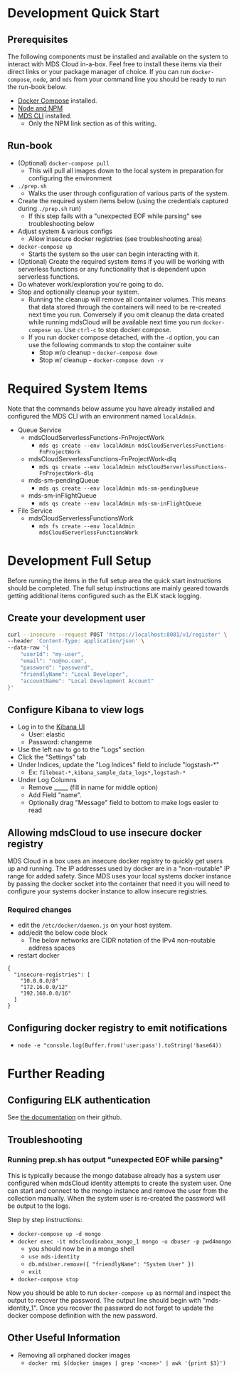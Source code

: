 # Development Quick Start

## Prerequisites

The following components must be installed and available on the system to
interact with MDS Cloud in-a-box. Feel free to install these items via their
direct links or your package manager of choice. If you can run `docker-compose`,
`node`, and `mds` from your command line you should be ready to run the run-book
below.

* [Docker Compose](https://docs.docker.com/compose/) installed.
* [Node and NPM](https://nodejs.org)
* [MDS CLI](https://github.com/MadDonkeySoftware/mdsCloudCli) installed.
  * Only the NPM link section as of this writing.

## Run-book
* (Optional) `docker-compose pull`
  * This will pull all images down to the local system in preparation for
    configuring the environment
* `./prep.sh`
  * Walks the user through configuration of various parts of the system.
* Create the required system items below (using the credentials captured during
  `./prep.sh` run)
  * If this step fails with a "unexpected EOF while parsing" see troubleshooting
    below
* Adjust system & various configs
  * Allow insecure docker registries (see troubleshooting area)
* `docker-compose up`
  * Starts the system so the user can begin interacting with it.
* (Optional) Create the required system items if you will be working with
  serverless functions or any functionality that is dependent upon serverless
  functions.
* Do whatever work/exploration you're going to do.
* Stop and optionally cleanup your system.
  * Running the cleanup will remove all container volumes. This means that data
    stored through the containers will need to be re-created next time you run.
    Conversely if you omit cleanup the data created while running mdsCloud will
    be available next time you run `docker-compose up`. Use `ctrl-c` to stop
    docker compose.
  * If you run docker compose detached, with the `-d` option, you can use the
    following commands to stop the container suite
    * Stop w/o cleanup - `docker-compose down`
    * Stop w/ cleanup - `docker-compose down -v`

# Required System Items

Note that the commands below assume you have already installed and configured
the MDS CLI with an environment named `localAdmin`.

* Queue Service
  * mdsCloudServerlessFunctions-FnProjectWork
    * `mds qs create --env localAdmin mdsCloudServerlessFunctions-FnProjectWork`
  * mdsCloudServerlessFunctions-FnProjectWork-dlq
    * `mds qs create --env localAdmin mdsCloudServerlessFunctions-FnProjectWork-dlq`
  * mds-sm-pendingQueue
    * `mds qs create --env localAdmin mds-sm-pendingQueue`
  * mds-sm-inFlightQueue
    * `mds qs create --env localAdmin mds-sm-inFlightQueue`
* File Service
  * mdsCloudServerlessFunctionsWork
    * `mds fs create --env localAdmin mdsCloudServerlessFunctionsWork`

# Development Full Setup

Before running the items in the full setup area the quick start instructions
should be completed. The full setup instructions are mainly geared towards
getting additional items configured such as the ELK stack logging.

## Create your development user

```sh
curl --insecure --request POST 'https://localhost:8081/v1/register' \
--header 'Content-Type: application/json' \
--data-raw '{
    "userId": "my-user",
    "email": "no@no.com",
    "password": "password",
    "friendlyName": "Local Developer",
    "accountName": "Local Development Account"
}'
```

## Configure Kibana to view logs

* Log in to the [Kibana UI](http://localhost:5601)
  * User: elastic
  * Password: changeme
* Use the left nav to go to the "Logs" section
* Click the "Settings" tab
* Under Indices, update the "Log Indices" field to include "logstash-*"
  * Ex: `filebeat-*,kibana_sample_data_logs*,logstash-*`
* Under Log Columns
  * Remove _____ (fill in name for middle option)
  * Add Field "name". 
  * Optionally drag "Message" field to bottom to make logs easier to read

## Allowing mdsCloud to use insecure docker registry

MDS Cloud in a box uses an insecure docker registry to quickly get users up and
running. The IP addresses used by docker are in a "non-routable" IP range for
added safety. Since MDS uses your local systems docker instance by passing the
docker socket into the container that need it you will need to configure your
systems docker instance to allow insecure registries.

### Required changes

* edit the `/etc/docker/daemon.js` on your host system.
* add/edit the below code block
  * The below networks are CIDR notation of the IPv4 non-routable address spaces
* restart docker

```
{
  "insecure-registries": [
    "10.0.0.0/8"
    "172.16.0.0/12"
    "192.168.0.0/16"
  ]
}
```

## Configuring docker registry to emit notifications

* `node -e "console.log(Buffer.from('user:pass').toString('base64))`

# Further Reading

## Configuring ELK authentication

See [the documentation](https://github.com/deviantony/docker-elk#initial-setup)
on their github.

## Troubleshooting

### Running prep.sh has output "unexpected EOF while parsing"

This is typically because the mongo database already has a system user
configured when mdsCloud identity attempts to create the system user. One can
start and connect to the mongo instance and remove the user from the collection
manually. When the system user is re-created the password will be output to the
logs.

Step by step instructions:

* `docker-compose up -d mongo`
* `docker exec -it mdscloudinabox_mongo_1 mongo -u dbuser -p pwd4mongo`
  * you should now be in a mongo shell
  * `use mds-identity`
  * `db.mdsUser.remove({ "friendlyName": "System User" })`
  * `exit`
* `docker-compose stop`

Now you should be able to run `docker-compose up` as normal and inspect the
output to recover the password. The output line should begin with
"mds-identity_1". Once you recover the password do not forget to update the
docker compose definition with the new password.


## Other Useful Information

* Removing all orphaned docker images
  * `docker rmi $(docker images | grep '<none>' | awk '{print $3}')`